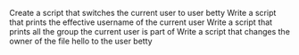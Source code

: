Create a script that switches the current user to user betty
Write a script that prints the effective username of the current user
Write a script that prints all the group the current user is part of
Write a script that changes the owner of the file hello to the user betty
